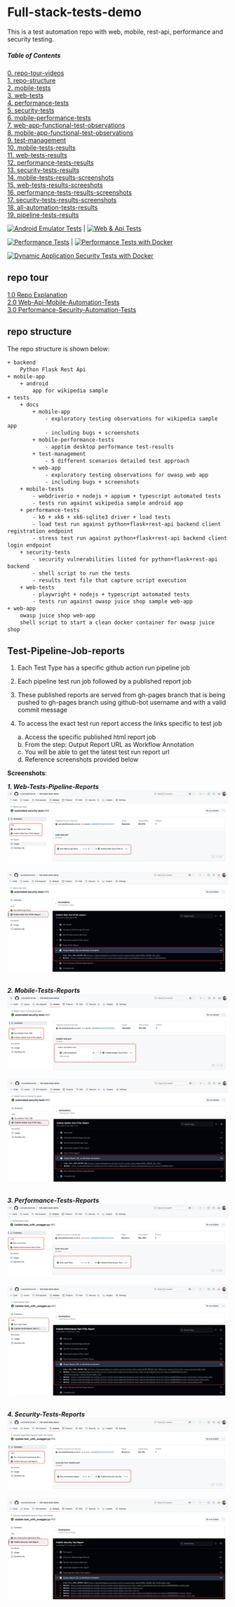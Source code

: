 # Full-stack-tests-demo

This is a test automation repo with web, mobile, rest-api, performance and security testing.

##### Table of Contents
[0. repo-tour-videos](#repo-tour)<br />
[1. repo-structure](#repo-structure)<br />
[2. mobile-tests](./tests/mobile-tests/README.md)<br />
[3. web-tests](./tests/web-tests/README.md)<br />
[4. performance-tests](./tests/performance-tests/README.md)<br />
[5. security-tests](./tests/security-tests/README.md)<br />
[6. mobile-performance-tests](./tests/docs/mobile-performance-tests/README.md)<br />
[7. web-app-functional-test-observations](./tests/docs/web-app/Web-app-observations.md)<br />
[8. mobile-app-functional-test-observations](./tests/docs/mobile-app/Mobile-app-observations.md)<br /> 
[9. test-management](./tests/docs/test-management/README.md)<br />
[10. mobile-tests-results](https://vamsidarbhamulla.github.io/full-stack-tests-demo/mobile-reports/publish-mobile-n-load-test-report/12531729051/1/)<br />
[11. web-tests-results](https://vamsidarbhamulla.github.io/full-stack-tests-demo/reports/main/12523798224/1/)<br />
[12. performance-tests-results](https://vamsidarbhamulla.github.io/full-stack-tests-demo/performance-test-reports/5/merge/12532453822/1/user-login/user_login/index.html)<br />
[13. security-tests-results](https://vamsidarbhamulla.github.io/full-stack-tests-demo/security-test-reports/automated-security-tests/12648545019/1/index.html)<br />
[14. mobile-tests-results-screenshots](./tests/mobile-tests/docs)<br />
[15. web-tests-results-screeshots](./tests/web-tests/docs)<br />
[16. performance-tests-results-screenshots](./tests/performance-tests/docs)<br />
[17. security-tests-results-screenshots](./tests/security-tests/docs)<br />
[18. all-automation-tests-results](https://github.com/vamsidarbhamulla/full-stack-tests-demo/tree/gh-pages)<br />
[19. pipeline-tests-results](#pipeline-reports)<br />

[![Android Emulator Tests](https://github.com/vamsidarbhamulla/full-stack-tests-demo/actions/workflows/mobile-test.yml/badge.svg)](https://github.com/vamsidarbhamulla/full-stack-tests-demo/actions/workflows/mobile-test.yml) | [![Web & Api Tests](https://github.com/vamsidarbhamulla/full-stack-tests-demo/actions/workflows/web-test.yml/badge.svg)](https://github.com/vamsidarbhamulla/full-stack-tests-demo/actions/workflows/web-test.yml)<br />

[![Performance Tests](https://github.com/vamsidarbhamulla/full-stack-tests-demo/actions/workflows/load-test.yml/badge.svg)](https://github.com/vamsidarbhamulla/full-stack-tests-demo/actions/workflows/load-test.yml)  |  [![Performance Tests with Docker](https://github.com/vamsidarbhamulla/full-stack-tests-demo/actions/workflows/load-test-docker.yml/badge.svg)](https://github.com/vamsidarbhamulla/full-stack-tests-demo/actions/workflows/load-test-docker.yml)<br />

[![Dynamic Application Security Tests with Docker](https://github.com/vamsidarbhamulla/full-stack-tests-demo/actions/workflows/security-test-docker.yml/badge.svg)](https://github.com/vamsidarbhamulla/full-stack-tests-demo/actions/workflows/security-test-docker.yml)<br />

<a name="repo-tour"></a>

## repo tour 
[1.0 Repo Explanation](https://www.loom.com/share/0e6ca6f8aa6248d19393e3f57f919951)<br />
[2.0 Web-Api-Mobile-Automation-Tests](https://www.loom.com/share/185dceb7f3cd4d28aa75c0d2fccdaaf2)<br />
[3.0 Performance-Security-Automation-Tests](https://www.loom.com/share/4acdcfc0950f4f2bac22e43727d7b684)<br />


<a name="repo-stucture"></a>

## repo structure 
The repo structure is shown below:
````
+ backend
    Python Flask Rest Api 
+ mobile-app
    + android 
        app for wikipedia sample    
+ tests
    + docs 
        + mobile-app
            - exploratory testing observations for wikipedia sample app
            - including bugs + screenshots
        + mobile-performance-tests
            - apptim desktop performance test-results
        + test-management
            - 5 different scenarios detailed test approach 
        + web-app
            - exploratory testing observations for owasp web app
            - including bugs + screenshots
    + mobile-tests
        - webdriverio + nodejs + appium + typescript automated tests
        - tests run against wikipedia sample android app
    + performance-tests
        - k6 + xk6 + xk6-sqlite3 driver + load tests
        - load test run against python+flask+rest-api backend client registration endpoint
        - stress test run against python+flask+rest-api backend client login endpoint  
    + security-tests 
        - security vulnerabilities listed for python+flask+rest-api backend
        - shell script to run the tests 
        - results text file that capture script execution 
    + web-tests 
        - playwright + nodejs + typescript automated tests
        - tests run against owasp juice shop sample web-app   
+ web-app
    owasp juice shop web-app
    shell script to start a clean docker container for owasp juice shop
````

<a name="pipeline-reports"></a>

## Test-Pipeline-Job-reports

1. Each Test Type has a specific github action run pipeline job 

2. Each pipeline test run job followed by a published report job 

3. These published reports are served from gh-pages branch that is being pushed to gh-pages branch using github-bot username and with a valid commit message

4. To access the exact test run report access the links specific to test job 
    
    a. Access the specific published html report job <br />
    b. From the step: Output Report URL as Workflow Annotation <br />
    c. You will be able to get the latest test run report url<br />
    d. Reference screenshots provided below <br />

**Screenshots**: 

***1. Web-Tests-Pipeline-Reports*** 
![1.1.Web-Test-Job-Run.png](./tests/docs/pipeline-test-reports/1.1.Web-Test-Job-Run.png)<br /><br /> 
![1.2.Web-Test-Job-Run-Report-URL.png](./tests/docs/pipeline-test-reports/1.2.Web-Test-Job-Run-Report-URL.png)<br /><br /> 

***2. Mobile-Tests-Reports***
![2.1.Mobile-Test-Job-Run.png](./tests/docs/pipeline-test-reports/2.1.Mobile-Test-Job-Run.png)<br /><br /> 
![2.2.Mobile-Test-Job-Run-Report-URL.png](./tests/docs/pipeline-test-reports/2.2.Mobile-Test-Job-Run-Report-URL.png)<br /><br /> 

***3. Performance-Tests-Reports***
![3.1.Performance-Test-Job-Run.png](./tests/docs/pipeline-test-reports/3.1.Performance-Test-Job-Run.png)<br /><br /> 
![3.2.Performance-Test-Job-Run-Report-URL.png](./tests/docs/pipeline-test-reports/3.2.Performance-Test-Job-Run-Report-URL.png)<br /><br /> 

***4. Security-Tests-Reports***
![4.1.Security-Test-Job-Run.png](./tests/docs/pipeline-test-reports/4.1.Security-Test-Job-Run.png)<br /><br /> 
![4.2.Security-Test-Job-Run-Report-URL.png](./tests/docs/pipeline-test-reports/4.2.Security-Test-Job-Run-Report-URL.png)<br /><br /> 
